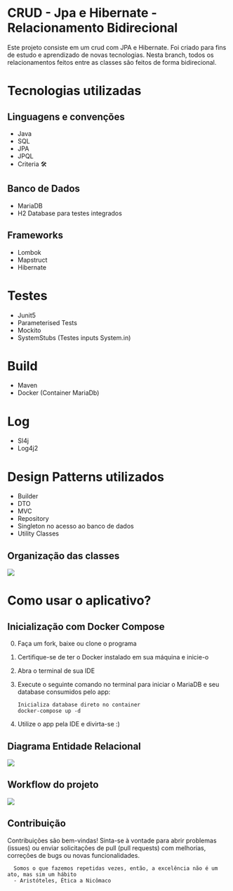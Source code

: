 # CRUD - Jpa e Hibernate - Relacionamento Bidirecional

Este projeto consiste em um crud com JPA e Hibernate. Foi criado para fins de estudo e aprendizado de novas tecnologias. Nesta branch, todos os relacionamentos feitos entre as classes são feitos de forma bidirecional. 

# Tecnologias utilizadas
## Linguagens e convenções
- Java
- SQL 
- JPA
- JPQL 
- Criteria 🛠
## Banco de Dados
- MariaDB 
- H2 Database para testes integrados
## Frameworks
- Lombok
- Mapstruct
- Hibernate️
# Testes
- Junit5
- Parameterised Tests
- Mockito 
- SystemStubs (Testes inputs System.in)
# Build
- Maven
- Docker (Container MariaDb)
# Log
- Sl4j
- Log4j2
# Design Patterns utilizados
- Builder
- DTO
- MVC
- Repository
- Singleton no acesso ao banco de dados
- Utility Classes

## Organização das classes
<img src="https://github.com/user-attachments/assets/ee68a04c-4c9b-4d16-ba88-748520d8a0bd"></img>

# Como usar o aplicativo?
## Inicialização com Docker Compose

0. Faça um fork, baixe ou clone o programa

1. Certifique-se de ter o Docker instalado em sua máquina e inicie-o

2. Abra o terminal de sua IDE

3. Execute o seguinte comando no terminal para iniciar o MariaDB e seu database consumidos pelo app:

   ```
   Inicializa database direto no container
   docker-compose up -d
    ```
4. Utilize o app pela IDE e divirta-se :)

## Diagrama Entidade Relacional

<img src="https://github.com/user-attachments/assets/574971e4-5265-4b4f-abe6-78d42de59f33"></img>

## Workflow do projeto

<img src="https://github.com/user-attachments/assets/41ce0018-838e-4b51-9039-3065ede4fb8f"></img>


## Contribuição
Contribuições são bem-vindas! Sinta-se à vontade para abrir problemas (issues) ou enviar solicitações de pull (pull requests) com melhorias, correções de bugs ou novas funcionalidades.

```
  Somos o que fazemos repetidas vezes, então, a excelência não é um ato, mas sim um hábito
  - Aristóteles, Ética a Nicômaco
```



